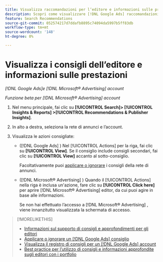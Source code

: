 ```yaml
---
title: Visualizza raccomandazioni per l’editore e informazioni sulle prestazioni
description: Scopri come visualizzare [!DNL Google Ads] raccomandazioni e [!DNL Microsoft® Advertising] informazioni sulle prestazioni per gli account di rete degli annunci.
feature: Search Recommendations
source-git-commit: 052574217d7ddafb8895c74094da5997b5ff83db
workflow-type: tm+mt
source-wordcount: '148'
ht-degree: 0%

---
```


# Visualizza i consigli dell’editore e informazioni sulle prestazioni

*[!DNL Google Ads]e [!DNL Microsoft® Advertising] account*

*Funzione beta per [!DNL Microsoft® Advertising] account*

1. Nel menu principale, fai clic su **[!UICONTROL Search]> [!UICONTROL Insights & Reports] >[!UICONTROL Recommendations & Publisher Insights]**.

1. In alto a destra, seleziona la rete di annunci e l’account.

1. Visualizza le azioni consigliate:

   * ([!DNL Google Ads] ) Nel [!UICONTROL Actions] per la riga, fai clic su **[!UICONTROL View]**. Se il consiglio include consigli secondari, fai clic su **[!UICONTROL View]** accanto al sotto-consiglio.

     Facoltativamente puoi [applicare o ignorare](google-recommendation-apply-dismiss.md) i consigli della rete di annunci.

   * ([!DNL Microsoft® Advertising] ) Quando il [!UICONTROL Actions] nella riga è inclusa un&#39;azione, fare clic su **[!UICONTROL Click here]** per aprire [!DNL Microsoft® Advertising] editor, da cui puoi agire in base alle informazioni.

     Se non hai effettuato l’accesso a [!DNL Microsoft® Advertising] , viene innanzitutto visualizzata la schermata di accesso.

>[!MORELIKETHIS]
>
>* [Informazioni sul supporto di consigli e approfondimenti per gli editori](recommendation-support.md)
>* [Applicare o ignorare un [!DNL Google Ads] consiglio](google-recommendation-apply-dismiss.md)
>* [Visualizza il registro di consigli per un [!DNL Google Ads] account](google-recommendation-view-log.md)
>* [Best practice per l’utilizzo di consigli e informazioni approfondite sugli editori con i portfolio](recommendation-best-practices.md)
